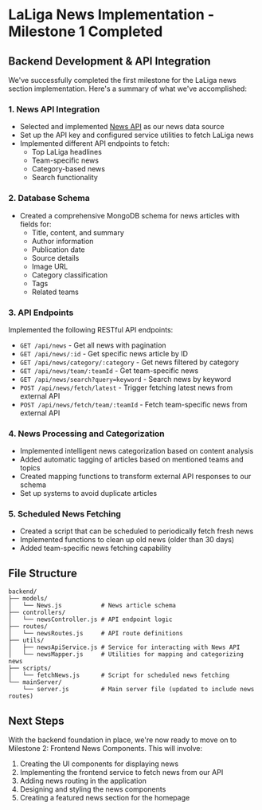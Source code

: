 # LaLiga News Implementation - Milestone 1 Completed

## Backend Development & API Integration

We've successfully completed the first milestone for the LaLiga news section implementation. Here's a summary of what we've accomplished:

### 1. News API Integration

- Selected and implemented [News API](https://newsapi.org/) as our news data source
- Set up the API key and configured service utilities to fetch LaLiga news
- Implemented different API endpoints to fetch:
  - Top LaLiga headlines
  - Team-specific news
  - Category-based news
  - Search functionality

### 2. Database Schema

- Created a comprehensive MongoDB schema for news articles with fields for:
  - Title, content, and summary
  - Author information
  - Publication date
  - Source details
  - Image URL
  - Category classification
  - Tags
  - Related teams

### 3. API Endpoints

Implemented the following RESTful API endpoints:

- `GET /api/news` - Get all news with pagination
- `GET /api/news/:id` - Get specific news article by ID
- `GET /api/news/category/:category` - Get news filtered by category
- `GET /api/news/team/:teamId` - Get team-specific news
- `GET /api/news/search?query=keyword` - Search news by keyword
- `POST /api/news/fetch/latest` - Trigger fetching latest news from external API
- `POST /api/news/fetch/team/:teamId` - Fetch team-specific news from external API

### 4. News Processing and Categorization

- Implemented intelligent news categorization based on content analysis
- Added automatic tagging of articles based on mentioned teams and topics
- Created mapping functions to transform external API responses to our schema
- Set up systems to avoid duplicate articles

### 5. Scheduled News Fetching

- Created a script that can be scheduled to periodically fetch fresh news
- Implemented functions to clean up old news (older than 30 days)
- Added team-specific news fetching capability

## File Structure

```
backend/
├── models/
│   └── News.js           # News article schema
├── controllers/
│   └── newsController.js # API endpoint logic
├── routes/
│   └── newsRoutes.js     # API route definitions
├── utils/
│   ├── newsApiService.js # Service for interacting with News API
│   └── newsMapper.js     # Utilities for mapping and categorizing news
├── scripts/
│   └── fetchNews.js      # Script for scheduled news fetching
└── mainServer/
    └── server.js         # Main server file (updated to include news routes)
```

## Next Steps

With the backend foundation in place, we're now ready to move on to Milestone 2: Frontend News Components. This will involve:

1. Creating the UI components for displaying news
2. Implementing the frontend service to fetch news from our API
3. Adding news routing in the application
4. Designing and styling the news components
5. Creating a featured news section for the homepage 